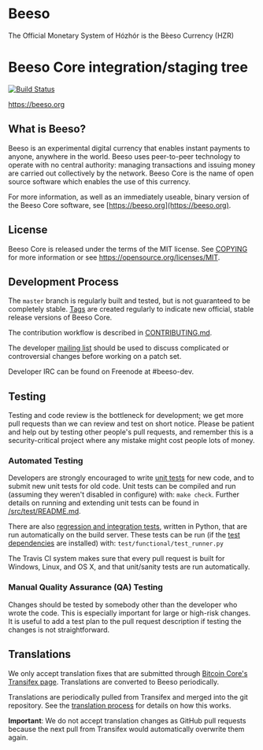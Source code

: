 # Beeso
The Official Monetary System of Hózhór is the Bèeso Currency (HZR)

Beeso Core integration/staging tree
=====================================

[![Build Status](https://travis-ci.org/beeso-project/beeso.svg?branch=master)](https://travis-ci.org/beeso-project/beeso)

https://beeso.org

What is Beeso?
----------------

Beeso is an experimental digital currency that enables instant payments to
anyone, anywhere in the world. Beeso uses peer-to-peer technology to operate
with no central authority: managing transactions and issuing money are carried
out collectively by the network. Beeso Core is the name of open source
software which enables the use of this currency.

For more information, as well as an immediately useable, binary version of
the Beeso Core software, see [https://beeso.org](https://beeso.org).

License
-------

Beeso Core is released under the terms of the MIT license. See [COPYING](COPYING) for more
information or see https://opensource.org/licenses/MIT.

Development Process
-------------------

The `master` branch is regularly built and tested, but is not guaranteed to be
completely stable. [Tags](https://github.com/beeso-project/beeso/tags) are created
regularly to indicate new official, stable release versions of Beeso Core.

The contribution workflow is described in [CONTRIBUTING.md](CONTRIBUTING.md).

The developer [mailing list](https://groups.google.com/forum/#!forum/beeso-dev)
should be used to discuss complicated or controversial changes before working
on a patch set.

Developer IRC can be found on Freenode at #beeso-dev.

Testing
-------

Testing and code review is the bottleneck for development; we get more pull
requests than we can review and test on short notice. Please be patient and help out by testing
other people's pull requests, and remember this is a security-critical project where any mistake might cost people
lots of money.

### Automated Testing

Developers are strongly encouraged to write [unit tests](src/test/README.md) for new code, and to
submit new unit tests for old code. Unit tests can be compiled and run
(assuming they weren't disabled in configure) with: `make check`. Further details on running
and extending unit tests can be found in [/src/test/README.md](/src/test/README.md).

There are also [regression and integration tests](/test), written
in Python, that are run automatically on the build server.
These tests can be run (if the [test dependencies](/test) are installed) with: `test/functional/test_runner.py`

The Travis CI system makes sure that every pull request is built for Windows, Linux, and OS X, and that unit/sanity tests are run automatically.

### Manual Quality Assurance (QA) Testing

Changes should be tested by somebody other than the developer who wrote the
code. This is especially important for large or high-risk changes. It is useful
to add a test plan to the pull request description if testing the changes is
not straightforward.

Translations
------------

We only accept translation fixes that are submitted through [Bitcoin Core's Transifex page](https://www.transifex.com/projects/p/bitcoin/).
Translations are converted to Beeso periodically.

Translations are periodically pulled from Transifex and merged into the git repository. See the
[translation process](doc/translation_process.md) for details on how this works.

**Important**: We do not accept translation changes as GitHub pull requests because the next
pull from Transifex would automatically overwrite them again.
